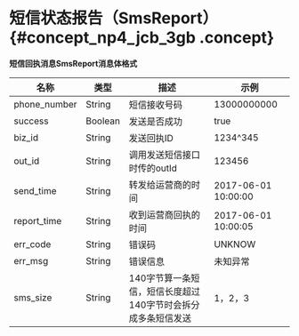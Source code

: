 # 短信状态报告（SmsReport） {#concept_np4_jcb_3gb .concept}

**短信回执消息SmsReport消息体格式**

|名称|类型|描述|示例|
|--|--|--|--|
|phone\_number|String|短信接收号码|13000000000|
|success|Boolean|发送是否成功|true|
|biz\_id|String|发送回执ID|1234^345|
|out\_id|String|调用发送短信接口时传的outId|123456|
|send\_time|String|转发给运营商的时间|2017-06-01 10:00:00|
|report\_time|String|收到运营商回执的时间|2017-06-01 10:00:05|
|err\_code|String|错误码|UNKNOW|
|err\_msg|String|错误信息|未知异常|
|sms\_size|String|140字节算一条短信，短信长度超过140字节时会拆分成多条短信发送|1，2，3|

